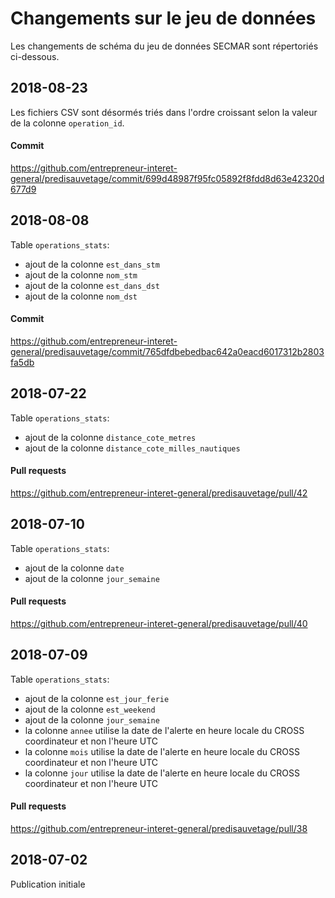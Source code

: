 # Changements sur le jeu de données
Les changements de schéma du jeu de données SECMAR sont répertoriés ci-dessous.

## 2018-08-23
Les fichiers CSV sont désormés triés dans l'ordre croissant selon la valeur de la colonne `operation_id`.

#### Commit
https://github.com/entrepreneur-interet-general/predisauvetage/commit/699d48987f95fc05892f8fdd8d63e42320d677d9

## 2018-08-08
Table `operations_stats`:
- ajout de la colonne `est_dans_stm`
- ajout de la colonne `nom_stm`
- ajout de la colonne `est_dans_dst`
- ajout de la colonne `nom_dst`

#### Commit
https://github.com/entrepreneur-interet-general/predisauvetage/commit/765dfdbebedbac642a0eacd6017312b2803fa5db

## 2018-07-22
Table `operations_stats`:
- ajout de la colonne `distance_cote_metres`
- ajout de la colonne `distance_cote_milles_nautiques`

#### Pull requests
https://github.com/entrepreneur-interet-general/predisauvetage/pull/42

## 2018-07-10
Table `operations_stats`:
- ajout de la colonne `date`
- ajout de la colonne `jour_semaine`

#### Pull requests
https://github.com/entrepreneur-interet-general/predisauvetage/pull/40

## 2018-07-09
Table `operations_stats`:
- ajout de la colonne `est_jour_ferie`
- ajout de la colonne `est_weekend`
- ajout de la colonne `jour_semaine`
- la colonne `annee` utilise la date de l'alerte en heure locale du CROSS coordinateur et non l'heure UTC
- la colonne `mois` utilise la date de l'alerte en heure locale du CROSS coordinateur et non l'heure UTC
- la colonne `jour` utilise la date de l'alerte en heure locale du CROSS coordinateur et non l'heure UTC

#### Pull requests
https://github.com/entrepreneur-interet-general/predisauvetage/pull/38

## 2018-07-02
Publication initiale
